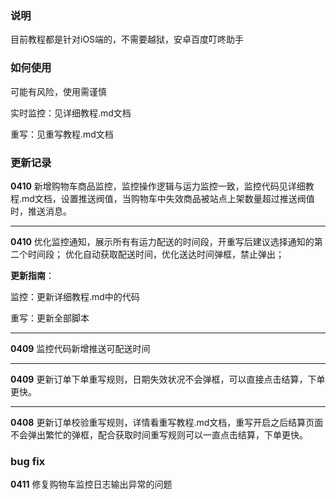 ### 说明
目前教程都是针对iOS端的，不需要越狱，安卓百度叮咚助手

### 如何使用
可能有风险，使用需谨慎

实时监控：见详细教程.md文档

重写：见重写教程.md文档
### 更新记录
**0410** 新增购物车商品监控，监控操作逻辑与运力监控一致，监控代码见详细教程.md文档，设置推送阀值，当购物车中失效商品被站点上架数量超过推送阀值时，推送消息。

---

**0410** 优化监控通知，展示所有有运力配送的时间段，开重写后建议选择通知的第二个时间段；
优化自动获取配送时间，优化送达时间弹框，禁止弹出；

**更新指南**：

监控：更新详细教程.md中的代码

重写：更新全部脚本

---

**0409** 监控代码新增推送可配送时间

---

**0409** 更新订单下单重写规则，日期失效状况不会弹框，可以直接点击结算，下单更快。

---
**0408** 更新订单校验重写规则，详情看重写教程.md文档，重写开启之后结算页面不会弹出繁忙的弹框，配合获取时间重写规则可以一直点击结算，下单更快。

### bug fix
**0411** 修复购物车监控日志输出异常的问题